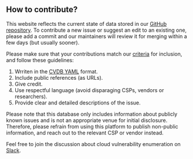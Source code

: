 ## How to contribute?

This website reflects the current state of data stored in our [GitHub repository](https://github.com/wiz-sec/open-cvdb). To contribute a new issue or suggest an edit to an existing one, please add a commit and our maintainers will review it for merging within a few days (but usually sooner).

Please make sure that your contributions match our [criteria](http://cloudvulndb.org/about) for inclusion, and follow these guidelines:
1.  Wrriten in the [CVDB YAML](http://cloudvulndb.org/sample.yaml) format.
2.	Include public references (as URLs).
3.	Give credit.
4.	Use respectful language (avoid disparaging CSPs, vendors or researchers).
5.	Provide clear and detailed descriptions of the issue.

Please note that this database only includes information about publicly known issues and is not an appropriate venue for initial disclosure. Therefore, please refrain from using this platform to publish non-public information, and reach out to the relevant CSP or vendor instead.

Feel free to join the discussion about cloud vulnerability enumeration on [Slack](https://join.slack.com/t/cloud-cve-db/shared_invite/zt-1a0av8bb6-gbR5NE97f0MDP3TCf7kgKQ).
